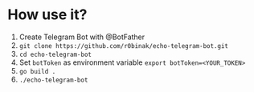 # How use it?
1. Create Telegram Bot with @BotFather
2. ```git clone https://github.com/r0binak/echo-telegram-bot.git```
3. ```cd echo-telegram-bot```
4. Set ```botToken``` as environment variable ```export botToken=<YOUR_TOKEN>```
5. ```go build .```
6. ```./echo-telegram-bot```
